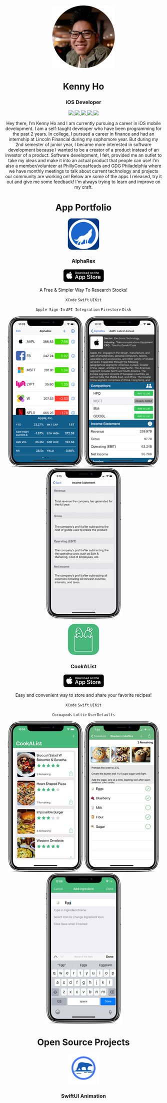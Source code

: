 <p align="center">
	<img width="200" height="200" src="./images/profileImage.png"/> 
</p>
<h1 align="center">Kenny Ho</h1>
<h3 align="center"> iOS Developer</h3>


<p align="center"> 
	<a href="https://github.com/KNG-Dev">
		<img src="https://img.shields.io/static/v1?label=Github&message=kenny-ho&color=4E1750">	
	</a>
	<a href="https://www.linkedin.com/in/kenny-ho-84b039a3/">
		<img src="https://img.shields.io/static/v1?label=LinkedIn&message=kennyho&color=2867B2">	
	</a>
	<a href="https://twitter.com/kennygotapenny">
		<img src="https://img.shields.io/static/v1?label=Twitter&message=kennygotapenny&color=00ACEE">	
	</a>
	<a href="Resume_KennyHo.pdf">
		<img src="https://img.shields.io/static/v1?label=Resume&message=PDF&color=E94335">	
	</a>
	<a href="mailto:kenkennedyho@gmail.com">
		<img src="https://img.shields.io/static/v1?label=Email&message=Kenny&color=109D58">	
	</a>
</p>

<p align="center">
Hey there, I’m Kenny Ho and I am currently pursuing a career in iOS mobile development. I am a self-taught developer who have been programming for the past 2 years. In college, I pursued a career in finance and had an internship at Lincoln Financial during my sophomore year. But during my 2nd semester of junior year, I became more interested in software development because I wanted to be a creator of a product instead of an investor of a product. Software development, I felt, provided me an outlet to take my ideas and make it into an actual product that people can use! I'm also a member/volunteer at PhillyCocoaHeads and GDG Philadelphia where we have monthly meetings to talk about current technology and projects our community are working on! Below are some of the apps I released, try it out and give me some feedback! I'm always trying to learn and improve on my craft. 
</p>

<h1 align="center">App Portfolio</h1>

<p align="center">
	<img src="/images/AlphaRexLogo.png" alt="App Icon" width="100" height="100">
</p>
<h3 align="center">AlphaRex</h3>
<p align="center">
	<a href="https://apps.apple.com/us/app/alpharex/id1516005642">
		<img src="/images/app_store_badge.png" alt="App Store Badge" width="129" height="40">
	</a>
</p>

<p align="center">
	A Free & Simpler Way To Research Stocks!
</p>
<p align="center">
	<code>XCode</code>
	<code>Swift</code>
	<code>UIKit</code>
</p>
<p align="center">
	<code>Apple Sign-In</code>
	<code>API Integration</code>
	<code>Firestore</code>
	<code>Disk</code>
</p>
<p align="center">
	<img src="/images/AlphaRex_Home.png" alt="Screenshot" width="240" height="482">
	<img src="/images/AlphaRex_Detail.png" alt="Screenshot" width="240" height="482">
	<img src="/images/AlphaRex_MoreDetail.png" alt="Screenshot" width="240" height="482">
</p>

<p align="center">
	<img src="/images/CookAListLogo.png" alt="App Icon" width="100" height="100">
</p>
<h3 align="center">CookAList</h3>
<p align="center">
	<a href="https://apps.apple.com/ca/app/cookalist/id1467768162">
		<img src="/images/app_store_badge.png" alt="App Store Badge" width="129" height="40">
	</a>
</p>

<p align="center">
	Easy and convenient way to store and share your favorite recipes!
</p>
<p align="center">
	<code>XCode</code>
	<code>Swift</code>
	<code>UIKit</code>
</p>
<p align="center">
	<code>Cocoapods</code>
	<code>Lottie</code>
	<code>UserDefaults</code>
</p>
<p align="center">
	<img src="/images/HomePage@2x.png" alt="Screenshot" width="240" height="482">
	<img src="/images/ChecklistPage@2x.png" alt="Screenshot" width="240" height="482">
	<img src="/images/IngredientPage@2x.png" alt="Screenshot" width="240" height="482">
</p>

<h1 align="center">Open Source Projects</h1>

<p align="center">
	<img src="/images/SwiftUI Logo.png" alt="App Icon" width="100" height="100">
</p>
<h3 align="center">SwiftUI Animation</h3>

